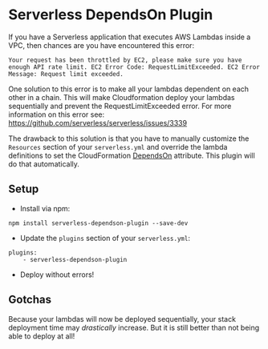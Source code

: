 # Serverless DependsOn Plugin

If you have a Serverless application that executes AWS Lambdas inside a VPC, then chances are you have encountered this error:

```
Your request has been throttled by EC2, please make sure you have enough API rate limit. EC2 Error Code: RequestLimitExceeded. EC2 Error Message: Request limit exceeded.
```

One solution to this error is to make all your lambdas dependent on each other in a chain. This will make Cloudformation deploy your lambdas sequentially and prevent the RequestLimitExceeded error.
For more information on this error see: https://github.com/serverless/serverless/issues/3339

The drawback to this solution is that you have to manually customize the `Resources` section of your `serverless.yml` and override the lambda definitions to set the CloudFormation [DependsOn](https://docs.aws.amazon.com/AWSCloudFormation/latest/UserGuide/aws-attribute-dependson.html) attribute. This plugin will do that automatically.

## Setup

* Install via npm:
```
npm install serverless-dependson-plugin --save-dev
```

* Update the `plugins` section of your `serverless.yml`:
```
plugins:
    - serverless-dependson-plugin
```

* Deploy without errors!

## Gotchas

Because your lambdas will now be deployed sequentially, your stack deployment time may _drastically_ increase. But it is still better than not being able to deploy at all!     